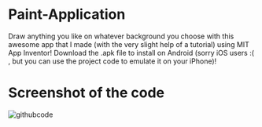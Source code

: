 # Paint-Application
Draw anything you like on whatever background you choose with this awesome app that I made (with the very slight help of a tutorial) using MIT App Inventor! Download the .apk file to install on Android (sorry iOS users :( , but you can use the project code to emulate it on your iPhone)!

# Screenshot of the code

![githubcode](https://user-images.githubusercontent.com/68993968/162017405-497bd8d1-81c2-4f6a-8b45-33844fea0921.png)
